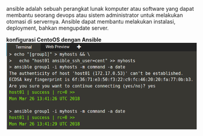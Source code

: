 ansible adalah sebuah perangkat lunak komputer atau software yang dapat membantu seorang devops atau sistem administrator untuk melakukan otomasi di servernya. Ansible dapat membantu melakukan instalasi, deployment, bahkan mengupdate server.

**konfigurasi CentoOS dengan Ansible**
**![alt text](ScreenshotAnasible.png "konfigurasi CentoOS dengan Ansible")**

